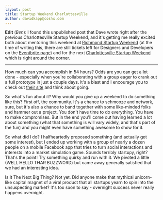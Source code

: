 ```yaml
---
layout: post
title: Startup Weekend Charlottesville
author: davidkapp@coshx.com
---
```

**Edit** (_Ben_): I found this unpublished post that Dave wrote right after the previous Charlottesville Startup Weekend, and it's getting me really excited both about mentoring this weekend at [Richmond Startup Weekend](http://rva.startupweekend.org) (at the time of writing this, there are still tickets left for Designers and Developers on the [Eventbrite page](http://swrva.eventbrite.com/)) and for the next [Charlottesville Startup Weekend](http://charlottesville.startupweekend.org/) which is right around the corner.

---

How much can you accomplish in 54 hours? Odds are you can get a lot done - especially when you're collaborating with a group eager to crank out a full prototype in just a couple days. It's a blast and I encourage you to check out [their site](http://startupweekend.org/) and think about going.

So what's fun about it? Why would you give up a weekend to do something like this? First off, the community. It's a chance to schmooze and network, sure, but it's also a chance to band together with some like-minded folks and hammer out a project. You don't have time to do everything. You have to make compromises. But in the end you'll come out having learned a lot about something (what that something is will vary widely, and that's part of the fun) and you might even have something awesome to show for it.

So what did I do? I halfheartedly proposed something (and actually got some interest), but I ended up working with a group of nearly a dozen people on a mobile Facebook app that tries to turn social interactions and interests into a market simulation game. Sounds terribly startupy, right? That's the point! Try something quirky and run with it. We pivoted a little (WELL HELLO THAR BUZZWORD) but came away generally satisfied that we had an interesting idea.

Is it The Next Big Thing? Not yet. Did anyone make that mythical unicorn-like capital magnet of a viral product that all startups yearn to spin into the unsuspecting market? It's too soon to say - overnight success never really happens overnight. 
